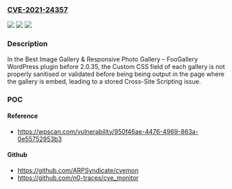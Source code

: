 ### [CVE-2021-24357](https://cve.mitre.org/cgi-bin/cvename.cgi?name=CVE-2021-24357)
![](https://img.shields.io/static/v1?label=Product&message=Best%20Image%20Gallery%20%26%20Responsive%20Photo%20Gallery%20%E2%80%93%20FooGallery&color=blue)
![](https://img.shields.io/static/v1?label=Version&message=2.0.35%3C%202.0.35%20&color=brighgreen)
![](https://img.shields.io/static/v1?label=Vulnerability&message=CWE-79%20Cross-site%20Scripting%20(XSS)&color=brighgreen)

### Description

In the Best Image Gallery & Responsive Photo Gallery – FooGallery WordPress plugin before 2.0.35, the Custom CSS field of each gallery is not properly sanitised or validated before being being output in the page where the gallery is embed, leading to a stored Cross-Site Scripting issue.

### POC

#### Reference
- https://wpscan.com/vulnerability/950f46ae-4476-4969-863a-0e55752953b3

#### Github
- https://github.com/ARPSyndicate/cvemon
- https://github.com/n0-traces/cve_monitor

